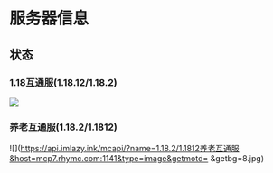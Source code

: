 # 服务器信息

## 状态
### 1.18互通服(1.18.12/1.18.2)
![](https://api.imlazy.ink/mcapi/?name=1.18互通服(1.18.12/1.18.2)&host=k2.getmc.cn:15333&type=image&getmotd=&getbg=8.jpg)
### 养老互通服(1.18.2/1.1812)
![](https://api.imlazy.ink/mcapi/?name=1.18.2/1.1812养老互通服&host=mcp7.rhymc.com:1141&type=image&getmotd=  &getbg=8.jpg)
